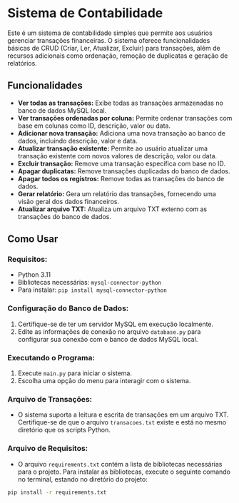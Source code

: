 # Sistema de Contabilidade

Este é um sistema de contabilidade simples que permite aos usuários gerenciar transações financeiras. O sistema oferece funcionalidades básicas de CRUD (Criar, Ler, Atualizar, Excluir) para transações, além de recursos adicionais como ordenação, remoção de duplicatas e geração de relatórios.

## Funcionalidades

- **Ver todas as transações:** Exibe todas as transações armazenadas no banco de dados MySQL local.
- **Ver transações ordenadas por coluna:** Permite ordenar transações com base em colunas como ID, descrição, valor ou data.
- **Adicionar nova transação:** Adiciona uma nova transação ao banco de dados, incluindo descrição, valor e data.
- **Atualizar transação existente:** Permite ao usuário atualizar uma transação existente com novos valores de descrição, valor ou data.
- **Excluir transação:** Remove uma transação específica com base no ID.
- **Apagar duplicatas:** Remove transações duplicadas do banco de dados.
- **Apagar todos os registros:** Remove todas as transações do banco de dados.
- **Gerar relatório:** Gera um relatório das transações, fornecendo uma visão geral dos dados financeiros.
- **Atualizar arquivo TXT:** Atualiza um arquivo TXT externo com as transações do banco de dados.

## Como Usar

### Requisitos:

- Python 3.11
- Bibliotecas necessárias: `mysql-connector-python` 
- Para instalar: `pip install mysql-connector-python`

### Configuração do Banco de Dados:

1. Certifique-se de ter um servidor MySQL em execução localmente.
2. Edite as informações de conexão no arquivo `database.py` para configurar sua conexão com o banco de dados MySQL local.

### Executando o Programa:

1. Execute `main.py` para iniciar o sistema.
2. Escolha uma opção do menu para interagir com o sistema.

### Arquivo de Transações:

- O sistema suporta a leitura e escrita de transações em um arquivo TXT. Certifique-se de que o arquivo `transacoes.txt` existe e está no mesmo diretório que os scripts Python.

### Arquivo de Requisitos:

- O arquivo `requirements.txt` contém a lista de bibliotecas necessárias para o projeto. Para instalar as bibliotecas, execute o seguinte comando no terminal, estando no diretório do projeto:

```bash
pip install -r requirements.txt
